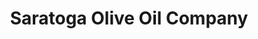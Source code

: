 ---
title: "Saratoga Olive Oil Company"
url: /burlington/saratoga-olive-oil-company/
shop: kitchen
---